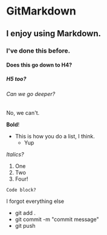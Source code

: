 # GitMarkdown

## I enjoy using Markdown.

### I've done this before.

#### Does this go down to H4?

##### H5 too?

###### Can we go deeper?

No, we can't.

**Bold**!

* This is how you do a list, I think.
	* Yup

_Italics?_

1. One
2. Two
3. Four!

```Code block?```

I forgot everything else

- git add .
- git commit -m "commit message"
- git push
